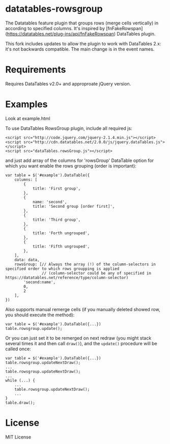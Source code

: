 # datatables-rowsgroup
The Datatables feature plugin that groups rows (merge cells vertically) in according to specified columns. It's inspired by [fnFakeRowspan] (https://datatables.net/plug-ins/api/fnFakeRowspan) DataTables plugin.

This fork includes updates to allow the plugin to work with DataTables 2.x: it's not backwards compatible. The main change is in the event names.
# Requirements
Requires DataTables v2.0+ and approproate jQuery version.

# Examples

Look at example.html

To use DataTables RowsGroup plugin, include all required js:

```
<script src="http://code.jquery.com/jquery-2.1.4.min.js"></script>
<script src="http://cdn.datatables.net/2.0.0/js/jquery.dataTables.js"></script>
<script src="dataTables.rowsGroup.js"></script>
```

and just add array of the columns for 'rowsGroup' DataTable option for which you want enable the rows grouping (order is important):

```
var table = $('#example').DataTable({
	columns: [
		{
			title: 'First group',
		},
		{
			name: 'second',
			title: 'Second group [order first]',
		},
		{
			title: 'Third group',
		},
		{
			title: 'Forth ungrouped',
		},
		{
			title: 'Fifth ungrouped',
		},
	],
	data: data,
	rowsGroup: [// Always the array (!) of the column-selectors in specified order to which rows groupping is applied
				// (column-selector could be any of specified in https://datatables.net/reference/type/column-selector)
		'second:name',
		0,
		2
	],
})
```

Also supports manual remerge cells (if you manually deleted showed row, you should execute the method):
```
var table = $('#example').DataTable({...})
table.rowsgroup.update();
```

Or you can just set it to be remerged on next redraw (you might stack several times it and then call ```draw()```), and the ```update()``` procedure will be called once:
```
var table = $('#example').DataTable({...})
table.rowsgroup.updateNextDraw();
...
table.rowsgroup.updateNextDraw();
...
while (...) {
	...
	table.rowsgroup.updateNextDraw();
	...
}
table.draw();
```

# License
MIT License
